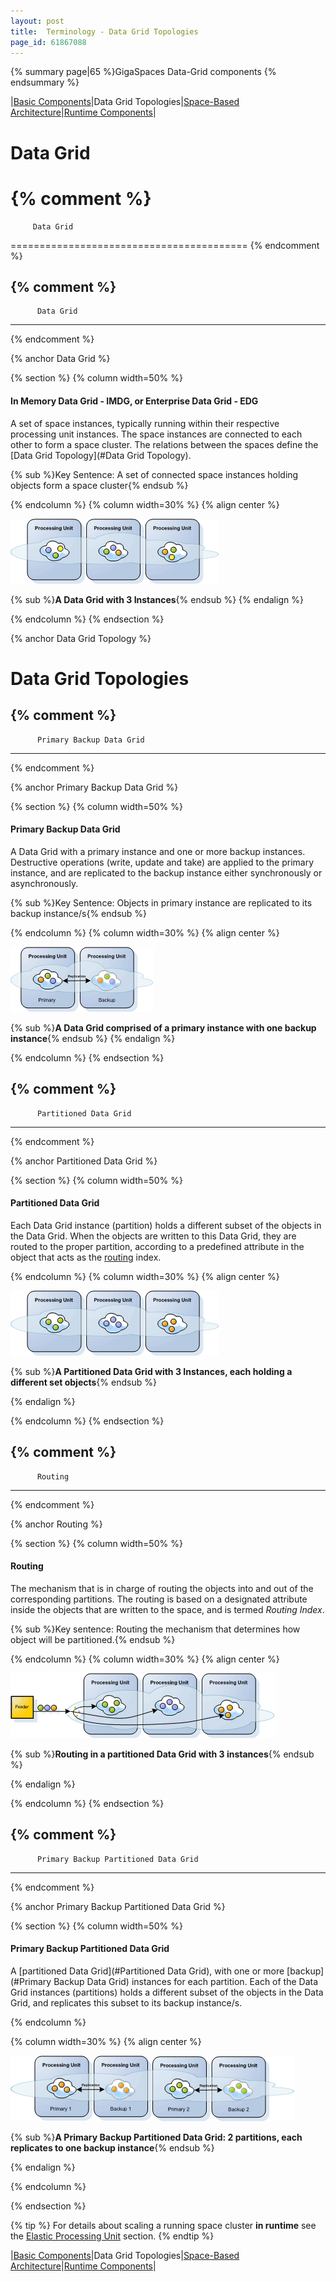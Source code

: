 ```yaml
---
layout: post
title:  Terminology - Data Grid Topologies
page_id: 61867088
---
```


{% summary page|65 %}GigaSpaces Data-Grid components {% endsummary %}

|[Basic Components](/xap96/terminology---basic-components.html)|Data Grid Topologies|[Space-Based Architecture](/xap96/terminology---space-based-architecture.html)|[Runtime Components](/xap96/terminology---runtime-components.html)|

# Data Grid

{% comment %}
=========================================

         Data Grid

=========================================
{% endcomment %}

{% comment %}
----------------------------
          Data Grid
----------------------------
{% endcomment %}

{% anchor Data Grid %}

{% section %}
{% column width=50% %}

#### In Memory Data Grid - IMDG, or Enterprise Data Grid - EDG

A set of space instances, typically running within their respective processing unit instances.
The space instances are connected to each other to form a space cluster.
The relations between the spaces define the [Data Grid Topology](#Data Grid Topology).

{% sub %}Key Sentence: A set of connected space instances holding objects form a space cluster{% endsub %}

{% endcolumn %}
{% column width=30% %}
{% align center %}

![term_populated_data_grid.gif](/attachment_files/term_populated_data_grid.gif)

{% sub %}**A Data Grid with 3 Instances**{% endsub %}
{% endalign %}

{% endcolumn %}
{% endsection %}

{% anchor Data Grid Topology %}

# Data Grid Topologies

{% comment %}
----------------------------
          Primary Backup Data Grid
----------------------------
{% endcomment %}

{% anchor Primary Backup Data Grid %}

{% section %}
{% column width=50% %}

#### Primary Backup Data Grid

A Data Grid with a primary instance and one or more backup instances.
Destructive operations (write, update and take) are applied to the primary instance, and are replicated to the backup instance either synchronously or asynchronously.

{% sub %}Key Sentence: Objects in primary instance are replicated to its backup instance/s{% endsub %}

{% endcolumn %}
{% column width=30% %}
{% align center %}

![term_primary_backup_text_data_grid.gif](/attachment_files/term_primary_backup_text_data_grid.gif)

{% sub %}**A Data Grid comprised of a primary instance with one backup instance**{% endsub %}
{% endalign %}

{% endcolumn %}
{% endsection %}

{% comment %}
----------------------------
          Partitioned Data Grid
----------------------------
{% endcomment %}

{% anchor Partitioned Data Grid %}

{% section %}
{% column width=50% %}

#### Partitioned Data Grid

Each Data Grid instance (partition) holds a different subset of the objects in the Data Grid.
When the objects are written to this Data Grid, they are routed to the proper partition, according to a predefined attribute in the object that acts as the [routing](#Routing) index.

{% endcolumn %}
{% column width=30% %}
{% align center %}

![term_partitioned_data_grid.gif](/attachment_files/term_partitioned_data_grid.gif)

{% sub %}**A Partitioned Data Grid with 3 Instances, each holding a different set objects**{% endsub %}

{% endalign %}

{% endcolumn %}
{% endsection %}

{% comment %}
----------------------------
          Routing
----------------------------
{% endcomment %}

{% anchor Routing %}

{% section %}
{% column width=50% %}

#### Routing

The mechanism that is in charge of routing the objects into and out of the corresponding partitions.
The routing is based on a designated attribute inside the objects that are written to the space, and is termed _Routing Index_.

{% sub %}Key sentence: Routing the mechanism that determines how object will be partitioned.{% endsub %}

{% endcolumn %}
{% column width=30% %}
{% align center %}

![term_routing.gif](/attachment_files/term_routing.gif)

{% sub %}**Routing in a partitioned Data Grid with 3 instances**{% endsub %}

{% endalign %}

{% endcolumn %}
{% endsection %}

{% comment %}
--------------------------------------------------
          Primary Backup Partitioned Data Grid
--------------------------------------------------
{% endcomment %}

{% anchor Primary Backup Partitioned Data Grid %}

{% section %}
{% column width=50% %}

#### Primary Backup Partitioned Data Grid

A [partitioned Data Grid](#Partitioned Data Grid), with one or more [backup](#Primary Backup Data Grid) instances for each partition. Each of the Data Grid instances (partitions) holds a different subset of the objects in the Data Grid, and replicates this subset to its backup instance/s.

{% endcolumn %}

{% column width=30% %}
{% align center %}

![term_partitioned_primary_backup_data_grid.gif](/attachment_files/term_partitioned_primary_backup_data_grid.gif)

{% sub %}**A Primary Backup Partitioned Data Grid: 2 partitions, each replicates to one backup instance**{% endsub %}

{% endalign %}

{% endcolumn %}

{% endsection %}

{% tip %}
For details about scaling a running space cluster **in runtime** see the [Elastic Processing Unit](/xap96/elastic-processing-unit.html) section.
{% endtip %}

|[Basic Components](/xap96/terminology---basic-components.html)|Data Grid Topologies|[Space-Based Architecture](/xap96/terminology---space-based-architecture.html)|[Runtime Components](/xap96/terminology---runtime-components.html)|
